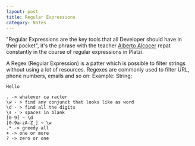 ```yaml
---
layout: post
title: Regular Expressions
category: Notes
---
```


"Regular Expressions are the key tools that all Developer should have in their pocket", it's the phrase with the teacher [Alberto Alcocer](https://twitter.com/beco) repat constantly in the course of regular expressions in Platzi.

A Regex (Regular Expression) is a patter which is possible to filter strings without using a lot of resources. Regexes are commonly used to filter URL, phone numbers, emails and so on:
Example:
String: 
```
Hello
```



```
. -> whatever ca racter
\w - > find any conjunct that looks like as word
\d - > find all the digits
\s - > spaces in blank
[0-9] ~ \d
[0-9a-zA-Z_] ~ \w
.* -> greedy all
+ -> one or more
? -> zero or one
```
<!--stackedit_data:
eyJoaXN0b3J5IjpbLTIwNTY2MzQ3ODQsODI0OTY3MTgwLC0zNT
M2OTU0OTUsLTYwNTExOTEwNF19
-->